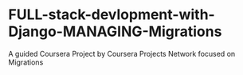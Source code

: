 # FULL-stack-devlopment-with-Django-MANAGING-Migrations
A guided Coursera Project by Coursera Projects Network focused on Migrations 

